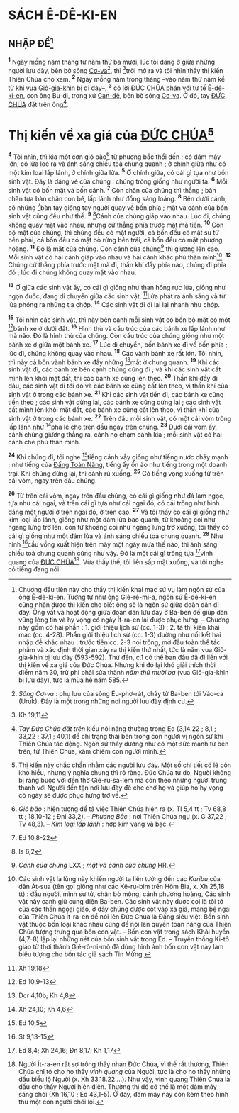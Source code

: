 # SÁCH Ê-DÊ-KI-EN

## NHẬP ĐỀ[^1-ab441a7a-05f1-47a6-b841-15f00d0d4f68]

<sup><b>1</b></sup> Ngày mồng năm tháng tư năm thứ ba mươi, lúc tôi đang ở giữa những người lưu đày, bên bờ sông [Cơ-va]()[^2-ab441a7a-05f1-47a6-b841-15f00d0d4f68], thì [^1@-ab441a7a-05f1-47a6-b841-15f00d0d4f68]trời mở ra và tôi nhìn thấy thị kiến Thiên Chúa cho xem. <sup><b>2</b></sup> Ngày mồng năm trong tháng –vào năm thứ năm kể từ khi vua [Giô-gia-khin]() bị đi đày–, <sup><b>3</b></sup> có lời [ĐỨC CHÚA]() phán với tư tế [Ê-dê-ki-en](), con ông Bu-di, trong xứ [Can-đê](), bên bờ sông [Cơ-va](). Ở đó, tay [ĐỨC CHÚA]() đặt trên ông[^3-ab441a7a-05f1-47a6-b841-15f00d0d4f68].

# Thị kiến về xa giá của [ĐỨC CHÚA]()[^4-ab441a7a-05f1-47a6-b841-15f00d0d4f68]

<sup><b>4</b></sup> Tôi nhìn, thì kìa một cơn gió bão[^5-ab441a7a-05f1-47a6-b841-15f00d0d4f68] từ phương bắc thổi đến ; có đám mây lớn, có lửa loé ra và ánh sáng chiếu toả chung quanh ; ở chính giữa như có một kim loại lấp lánh, ở chính giữa lửa. <sup><b>5</b></sup> Ở chính giữa, có cái gì tựa như bốn sinh vật. Đây là dáng vẻ của chúng : chúng trông giống như người ta. <sup><b>6</b></sup> Mỗi sinh vật có bốn mặt và bốn cánh. <sup><b>7</b></sup> Còn chân của chúng thì thẳng ; bàn chân tựa bàn chân con bê, lấp lánh như đồng sáng loáng. <sup><b>8</b></sup> Bên dưới cánh, có những [^2@-ab441a7a-05f1-47a6-b841-15f00d0d4f68]bàn tay giống tay người quay về bốn phía ; mặt và cánh của bốn sinh vật cũng đều như thế. <sup><b>9</b></sup> [^3@-ab441a7a-05f1-47a6-b841-15f00d0d4f68]Cánh của chúng giáp vào nhau. Lúc đi, chúng không quay mặt vào nhau, nhưng cứ thẳng phía trước mặt mà tiến. <sup><b>10</b></sup> Còn bộ mặt của chúng, thì chúng đều có mặt người, cả bốn đều có mặt sư tử bên phải, cả bốn đều có mặt bò rừng bên trái, cả bốn đều có mặt phượng hoàng. <sup><b>11</b></sup> Đó là mặt của chúng. Còn cánh của chúng[^6-ab441a7a-05f1-47a6-b841-15f00d0d4f68] thì giương lên cao. Mỗi sinh vật có hai cánh giáp vào nhau và hai cánh khác phủ thân mình[^7-ab441a7a-05f1-47a6-b841-15f00d0d4f68]. <sup><b>12</b></sup> Chúng cứ thẳng phía trước mặt mà đi, thần khí đẩy phía nào, chúng đi phía đó ; lúc đi chúng không quay mặt vào nhau.

<sup><b>13</b></sup> Ở giữa các sinh vật ấy, có cái gì giống như than hồng rực lửa, giống như ngọn đuốc, đang di chuyển giữa các sinh vật. [^4@-ab441a7a-05f1-47a6-b841-15f00d0d4f68]Lửa phát ra ánh sáng và từ lửa phóng ra những tia chớp. <sup><b>14</b></sup> Các sinh vật đi đi lại lại nhanh như chớp.

<sup><b>15</b></sup> Tôi nhìn các sinh vật, thì này bên cạnh mỗi sinh vật có bốn bộ mặt có một [^5@-ab441a7a-05f1-47a6-b841-15f00d0d4f68]bánh xe ở dưới đất. <sup><b>16</b></sup> Hình thù và cấu trúc của các bánh xe lấp lánh như mã não. Đó là hình thù của chúng. Còn cấu trúc của chúng giống như một bánh xe ở giữa một bánh xe. <sup><b>17</b></sup> Lúc di chuyển, bốn bánh xe đi về bốn phía ; lúc đi, chúng không quay vào nhau. <sup><b>18</b></sup> Các vành bánh xe rất lớn. Tôi nhìn, thì này cả bốn vành bánh xe đầy những [^6@-ab441a7a-05f1-47a6-b841-15f00d0d4f68]mắt ở chung quanh. <sup><b>19</b></sup> Khi các sinh vật đi, các bánh xe bên cạnh chúng cũng đi ; và khi các sinh vật cất mình lên khỏi mặt đất, thì các bánh xe cũng lên theo. <sup><b>20</b></sup> Thần khí đẩy đi đâu, các sinh vật đi tới đó và các bánh xe cũng cất lên theo, vì thần khí của sinh vật ở trong các bánh xe. <sup><b>21</b></sup> Khi các sinh vật tiến đi, các bánh xe cũng tiến theo ; các sinh vật dừng lại, các bánh xe cũng dừng lại ; các sinh vật cất mình lên khỏi mặt đất, các bánh xe cũng cất lên theo, vì thần khí của sinh vật ở trong các bánh xe. <sup><b>22</b></sup> Trên đầu mỗi sinh vật, có một cái vòm trông lấp lánh như [^7@-ab441a7a-05f1-47a6-b841-15f00d0d4f68]pha lê che trên đầu ngay trên chúng. <sup><b>23</b></sup> Dưới cái vòm ấy, cánh chúng giương thẳng ra, cánh nọ chạm cánh kia ; mỗi sinh vật có hai cánh che phủ thân mình.

<sup><b>24</b></sup> Khi chúng đi, tôi nghe [^8@-ab441a7a-05f1-47a6-b841-15f00d0d4f68]tiếng cánh vẫy giống như tiếng nước chảy mạnh ; như tiếng của [Đấng Toàn Năng](), tiếng ấy ồn ào như tiếng trong một doanh trại. Khi chúng dừng lại, thì cánh rủ xuống. <sup><b>25</b></sup> Có tiếng vọng xuống từ trên cái vòm, ngay trên đầu chúng.

<sup><b>26</b></sup> Từ trên cái vòm, ngay trên đầu chúng, có cái gì giống như đá lam ngọc, tựa như cái ngai, và trên cái gì tựa như cái ngai đó, có cái trông như hình dáng một người ở trên ngai đó, ở trên cao. <sup><b>27</b></sup> Và tôi thấy có cái gì giống như kim loại lấp lánh, giống như một đám lửa bao quanh, từ khoảng coi như ngang lưng trở lên, còn từ khoảng coi như ngang lưng trở xuống, tôi thấy có cái gì giống như một đám lửa và ánh sáng chiếu toả chung quanh. <sup><b>28</b></sup> Như hình [^9@-ab441a7a-05f1-47a6-b841-15f00d0d4f68]cầu vồng xuất hiện trên mây một ngày mưa thế nào, thì ánh sáng chiếu toả chung quanh cũng như vậy. Đó là một cái gì trông tựa [^10@-ab441a7a-05f1-47a6-b841-15f00d0d4f68]vinh quang của [ĐỨC CHÚA]()[^8-ab441a7a-05f1-47a6-b841-15f00d0d4f68]. Vừa thấy thế, tôi liền sấp mặt xuống, và tôi nghe có tiếng đang nói.

[^1-ab441a7a-05f1-47a6-b841-15f00d0d4f68]: Chương đầu tiên này cho thấy thị kiến khai mạc sứ vụ làm ngôn sứ của ông Ê-dê-ki-en. Tương tự như ông Giê-rê-mi-a, ngôn sứ Ê-dê-ki-en cũng nhận được thị kiến cho biết ông sẽ là ngôn sứ giữa đoàn dân đi đày. Ông vất vả hoạt động giữa đoàn dân lưu đày ở Ba-ben để giúp dân vững lòng tin và hy vọng có ngày Ít-ra-en lại được phục hưng. – Chương này gồm có hai phần : 1. giới thiệu lịch sử (cc. 1-3) ; 2. tả thị kiến khai mạc (cc. 4-28). Phần giới thiệu lịch sử (cc. 1-3) dường như nối kết hai nhập đề khác nhau : trước tiên cc. 2-3 nói trống, mở đầu toàn thể tác phẩm và xác định thời gian xảy ra thị kiến thứ nhất, tức là năm vua Giô-gia-khin bị lưu đày (593-592). Thứ đến, c.1 có thể ban đầu đã đi liền với thị kiến về xa giá của Đức Chúa. Nhưng khi đó lại khó giải thích thời điểm năm 30, trừ phi phải sửa thành _năm thứ mười ba_ (vua Giô-gia-khin bị lưu đày), tức là mùa hè năm 585.

[^2-ab441a7a-05f1-47a6-b841-15f00d0d4f68]: _Sông Cơ-va_ : phụ lưu của sông Êu-phơ-rát, chảy từ Ba-ben tới Vác-ca (Uruk). Đây là một trong những nơi người lưu đày định cư.

[^3-ab441a7a-05f1-47a6-b841-15f00d0d4f68]: _Tay Đức Chúa đặt trên_ kiểu nói năng thường trong Ed (3,14.22 ; 8,1 ; 33,22 ; 37,1 ; 40,1) để chỉ trạng thái bên trong con người vị ngôn sứ khi Thiên Chúa tác động. Ngôn sứ thấy dường như có một sức mạnh từ bên trên, từ Thiên Chúa, xâm chiếm con người mình.

[^4-ab441a7a-05f1-47a6-b841-15f00d0d4f68]: Thị kiến này chắc chắn nhằm các người lưu đày. Một số chi tiết có lẽ còn khó hiểu, nhưng ý nghĩa chung thì rõ ràng. Đức Chúa tự do, Người không bị ràng buộc với đền thờ Giê-ru-sa-lem mà còn theo những người trung thành với Người đến tận nơi lưu đày để che chở họ và giúp họ hy vọng có ngày sẽ được phục hưng trở về.

[^5-ab441a7a-05f1-47a6-b841-15f00d0d4f68]: _Gió bão_ : hiện tượng để tả việc Thiên Chúa hiện ra (x. Tl 5,4 tt ; Tv 68,8 tt ; 18,10-12 ; Đnl 33,2). – _Phương Bắc_ : nơi Thiên Chúa ngự (x. G 37,22 ; Tv 48,3). – _Kim loại lấp lánh_ : hợp kim vàng và bạc.

[^6-ab441a7a-05f1-47a6-b841-15f00d0d4f68]: _Cánh của chúng_ LXX ; _mặt và cánh của chúng_ HR.

[^7-ab441a7a-05f1-47a6-b841-15f00d0d4f68]: Các sinh vật lạ lùng này khiến người ta liên tưởng đến các _Karibu_ của dân Át-sua (tên gọi giống như các Kê-ru-bim trên Hòm Bia, x. Xh 25,18 tt) : đầu người, mình sư tử, chân bò mộng, cánh phượng hoàng, Các sinh vật này canh giữ cung điện Ba-ben. Các sinh vật này được coi là tôi tớ của các thần ngoại giáo, ở đây chúng được cột vào xa giá, mang bệ ngai của Thiên Chúa Ít-ra-en để nói lên Đức Chúa là Đấng siêu việt. Bốn sinh vật thuộc bốn loại khác nhau cũng để nói lên quyền toàn năng của Thiên Chúa tượng trưng qua bốn con vật. – Bốn con vật trong sách Khải huyền (4,7-8) lặp lại những nét của bốn sinh vật trong Ed. – Truyền thống Ki-tô giáo từ thời thánh Giê-rô-ni-mô đã dùng hình ảnh bốn con vật này làm biểu tượng cho bốn tác giả sách Tin Mừng.

[^8-ab441a7a-05f1-47a6-b841-15f00d0d4f68]: Người Ít-ra-en rất sợ trông thấy nhan Đức Chúa, vì thế rất thường, Thiên Chúa chỉ tỏ cho họ thấy _vinh quang_ của Người, tức là cho họ thấy những dấu biểu lộ Người (x. Xh 33,18.22 ...). Như vậy, vinh quang Thiên Chúa là dấu cho thấy Người hiện diện. Thường thì đó có thể là một đám mây sáng chói (Xh 16,10 ; Ed 43,1-5). Ở đây, đám mây này còn kèm theo hình thù một con người chói lọi.

[^1@-ab441a7a-05f1-47a6-b841-15f00d0d4f68]: Kh 19,11

[^2@-ab441a7a-05f1-47a6-b841-15f00d0d4f68]: Ed 10,8-22

[^3@-ab441a7a-05f1-47a6-b841-15f00d0d4f68]: Is 6,2

[^4@-ab441a7a-05f1-47a6-b841-15f00d0d4f68]: Xh 19,18

[^5@-ab441a7a-05f1-47a6-b841-15f00d0d4f68]: Ed 10,9-13

[^6@-ab441a7a-05f1-47a6-b841-15f00d0d4f68]: Dcr 4,10b; Kh 4,8

[^7@-ab441a7a-05f1-47a6-b841-15f00d0d4f68]: Xh 24,10; Kh 4,6

[^8@-ab441a7a-05f1-47a6-b841-15f00d0d4f68]: Ed 10,5

[^9@-ab441a7a-05f1-47a6-b841-15f00d0d4f68]: St 9,13-15

[^10@-ab441a7a-05f1-47a6-b841-15f00d0d4f68]: Ed 8,4; Xh 24,16; Đn 8,17; Kh 1,17
